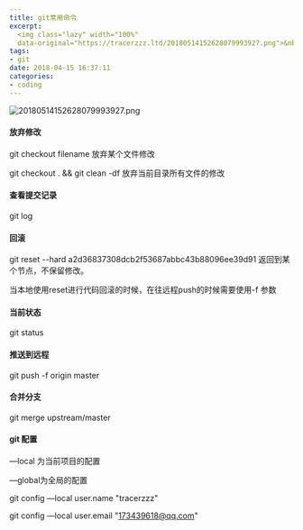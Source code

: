 ```yaml
---
title: git常用命令
excerpt: 
  <img class="lazy" width="100%" 
  data-original="https://tracerzzz.ltd/20180514152628079993927.png">&nbsp&nbsp&nbsp&nbsp在开发过程中git已经是必不可少的版本控制以及团队合作工具，在使用git的过程中，熟知git常用命令是每位开发者的基本技能，这里就记录了使用git过程中经常用到的一些命令，其中包含了代码回滚，分支合并，git配置管理，远程源管理等；
tags:
- git
date: 2018-04-15 16:37:11
categories:
- coding
---
```

![20180514152628079993927.png](https://tracerzzz.ltd/20180514152628079993927.png)

#### 放弃修改

git checkout filename 放弃某个文件修改

git checkout . && git clean -df  放弃当前目录所有文件的修改

#### 查看提交记录

git log 

#### 回滚

git reset --hard a2d36837308dcb2f53687abbc43b88096ee39d91 返回到某个节点，不保留修改。

当本地使用reset进行代码回滚的时候，在往远程push的时候需要使用-f  参数

#### 当前状态

git  status

#### 推送到远程

git push -f origin master

#### 合并分支

git merge upstream/master

#### git 配置

—local 为当前项目的配置

—global为全局的配置

git config —local user.name "tracerzzz"

git config —local user.email "173439618@qq.com"






